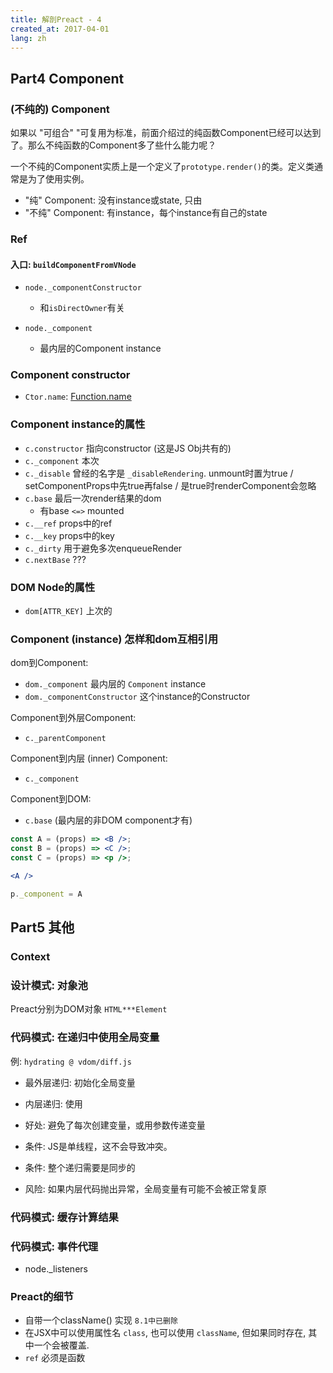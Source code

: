 ```yaml
---
title: 解剖Preact - 4
created_at: 2017-04-01
lang: zh
---
```


## Part4 Component

### (不纯的) Component

如果以 "可组合" "可复用为标准，前面介绍过的纯函数Component已经可以达到了。那么不纯函数的Component多了些什么能力呢？

一个不纯的Component实质上是一个定义了`prototype.render()`的类。定义类通常是为了使用实例。

- "纯" Component: 没有instance或state, 只由
- "不纯" Component: 有instance，每个instance有自己的state

### Ref



#### 入口: `buildComponentFromVNode`


- `node._componentConstructor`
    - 和`isDirectOwner`有关

- `node._component`
    - 最内层的Component instance

### Component constructor

- `Ctor.name`: [Function.name](https://developer.mozilla.org/en-US/docs/Web/JavaScript/Reference/Global_Objects/Function/name)

### Component instance的属性

- `c.constructor` 指向constructor (这是JS Obj共有的)
- `c._component` 本次
- `c._disable` 曾经的名字是 `_disableRendering`. unmount时置为true / setComponentProps中先true再false / 是true时renderComponent会忽略
- `c.base` 最后一次render结果的dom
    - 有base `<=>` mounted
- `c.__ref` props中的ref
- `c.__key` props中的key
- `c._dirty` 用于避免多次enqueueRender
- `c.nextBase` ???

### DOM Node的属性

- `dom[ATTR_KEY]` 上次的

### Component (instance) 怎样和dom互相引用

dom到Component: 

- `dom._component` 最内层的 `Component` instance
- `dom._componentConstructor` 这个instance的Constructor

Component到外层Component:

- `c._parentComponent`

Component到内层 (inner) Component:

- `c._component`

Component到DOM:

- `c.base` (最内层的非DOM component才有)

```jsx
const A = (props) => <B />;
const B = (props) => <C />;
const C = (props) => <p />;

<A />
```

```js
p._component = A
```

## Part5 其他

### Context

### 设计模式: 对象池

Preact分别为DOM对象 `HTML***Element`


### 代码模式: 在递归中使用全局变量

例: `hydrating @ vdom/diff.js`

- 最外层递归: 初始化全局变量
- 内层递归: 使用

- 好处: 避免了每次创建变量，或用参数传递变量
- 条件: JS是单线程，这不会导致冲突。
- 条件: 整个递归需要是同步的
- 风险: 如果内层代码抛出异常，全局变量有可能不会被正常复原

### 代码模式: 缓存计算结果


### 代码模式: 事件代理

- node._listeners

### Preact的细节

- 自带一个className() 实现 `8.1中已删除`
- 在JSX中可以使用属性名 `class`, 也可以使用 `className`, 但如果同时存在, 其中一个会被覆盖.
- `ref` 必须是函数


